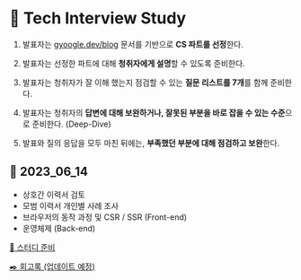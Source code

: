 # 📖 Tech Interview Study

1. 발표자는 [gyoogle.dev/blog](https://gyoogle.dev/blog/) 문서를 기반으로 **CS 파트를 선정**한다.

2. 발표자는 선정한 파트에 대해 **청취자에게 설명**할 수 있도록 준비한다.

3. 발표자는 청취자가 잘 이해 했는지 점검할 수 있는 **질문 리스트를 7개**를 함께 준비한다.

4. 발표자는 청취자의 **답변에 대해 보완하거나, 잘못된 부분을 바로 잡을 수 있는 수준**으로 준비한다. (Deep-Dive)

5. 발표와 질의 응답을 모두 마친 뒤에는, **부족했던 부분에 대해 점검하고 보완**한다.

## 🔎 2023_06_14
- 상호간 이력서 검토
- 모범 이력서 개인별 사례 조사
- 브라우저의 동작 과정 및 CSR / SSR (Front-end)
- 운영체제 (Back-end)


[🔎 스터디 준비](https://github.com/jinbokk/tech-interview-study/blob/main/STUDY_01_230614.md)

[✒️ 회고록 (업데이트 예정)]()
